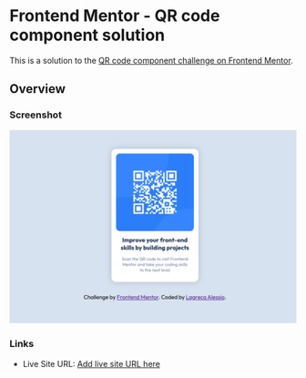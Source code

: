 # Frontend Mentor - QR code component solution

This is a solution to the [QR code component challenge on Frontend Mentor](https://www.frontendmentor.io/challenges/qr-code-component-iux_sIO_H).

## Overview

### Screenshot

![](/images/Screenshot1.png)

### Links

- Live Site URL: [Add live site URL here](https://alessiolagreca.github.io/QR-code-component/)

